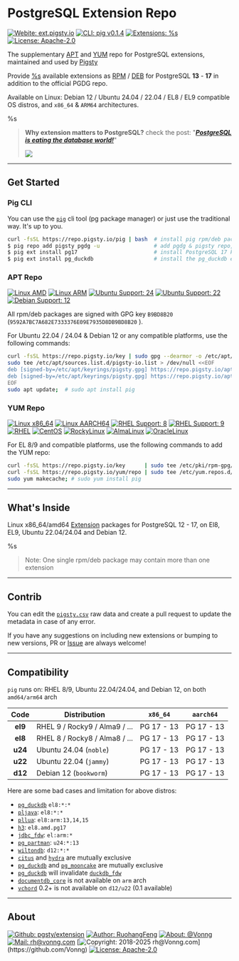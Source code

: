 # PostgreSQL Extension Repo

[![Webite: ext.pigsty.io](https://img.shields.io/badge/website-ext.pigsty.io-slategray?style=flat&logo=cilium&logoColor=white)](https://ext.pigsty.io)
[![CLI: pig v0.1.4](https://img.shields.io/badge/pig-v0.1.4-slategray?style=flat&logo=cilium&logoColor=white)](https://github.com/pgsty/pig)
[![Extensions: %s](https://img.shields.io/badge/extensions-%s-%%233E668F?style=flat&logo=postgresql&logoColor=white&labelColor=3E668F)](https://pigsty.io/docs/pgext/list)
[![License: Apache-2.0](https://img.shields.io/github/license/pgsty/extension?logo=opensourceinitiative&logoColor=green&color=slategray)](https://github.com/pgsty/pig/blob/main/LICENSE)


The supplementary [APT](#apt-repo) and [YUM](#yum-repo) repo for PostgreSQL extensions, maintained and used by [Pigsty](https://www.pigsty.io)

Provide [%s](/list) available extensions as [RPM](/rpm) / [DEB](/deb) for PostgreSQL **13** - **17** in addition to the official PGDG repo.

Available on Linux: Debian 12 / Ubuntu 24.04 / 22.04 / EL8 / EL9 compatible OS distros, and `x86_64` & `ARM64` architectures. 

%s


> **Why extension matters to PostgreSQL?** check the post: "[***PostgreSQL is eating the database world!***](https://medium.com/@fengruohang/postgres-is-eating-the-database-world-157c204dcfc4)"
>
> <a href="https://medium.com/@fengruohang/postgres-is-eating-the-database-world-157c204dcfc4"><img src="https://pigsty.io/img/pigsty/ecosystem.jpg" style="max-width: 1000px; max-height: 1000px; width: 100%%; height: auto;"></a>


-------

## Get Started

### Pig CLI

You can use the [`pig`](/pig) cli tool (pg package manager) or just use the traditional way. It's up to you.

```bash
curl -fsSL https://repo.pigsty.io/pig | bash  # install pig rpm/deb package
$ pig repo add pigsty pgdg -u                 # add pgdg & pigsty repo, update cache      
$ pig ext install pg17                        # install PostgreSQL 17 kernels with PGDG native packages
$ pig ext install pg_duckdb                   # install the pg_duckdb extension (for current pg17)
```

### APT Repo

[![Linux AMD](https://img.shields.io/badge/Linux-AMD64-%%23FCC624?style=flat&logo=linux&labelColor=FCC624&logoColor=black)](https://pigsty.io/docs/node)
[![Linux ARM](https://img.shields.io/badge/Linux-ARM64-%%23FCC624?style=flat&logo=linux&labelColor=FCC624&logoColor=black)](https://pigsty.io/docs/node)
[![Ubuntu Support: 24](https://img.shields.io/badge/Ubuntu-24/noble-%%23E95420?style=flat&logo=ubuntu&logoColor=%%23E95420)](https://pigsty.io/docs/pgext/list/deb/)
[![Ubuntu Support: 22](https://img.shields.io/badge/Ubuntu-22/jammy-%%23E95420?style=flat&logo=ubuntu&logoColor=%%23E95420)](https://pigsty.io/docs/pgext/list/deb/)
[![Debian Support: 12](https://img.shields.io/badge/Debian-12/bookworm-%%23A81D33?style=flat&logo=debian&logoColor=%%23A81D33)](https://pigsty.io/docs/reference/compatibility/)

All rpm/deb packages are signed with GPG key `B9BD8B20` (`9592A7BC7A682E7333376E09E7935D8DB9BD8B20` ).

For Ubuntu 22.04 / 24.04 & Debian 12 or any compatible platforms, use the following commands:

```bash
curl -fsSL https://repo.pigsty.io/key | sudo gpg --dearmor -o /etc/apt/keyrings/pigsty.gpg  # add gpg key
sudo tee /etc/apt/sources.list.d/pigsty-io.list > /dev/null <<EOF
deb [signed-by=/etc/apt/keyrings/pigsty.gpg] https://repo.pigsty.io/apt/infra generic main 
deb [signed-by=/etc/apt/keyrings/pigsty.gpg] https://repo.pigsty.io/apt/pgsql/$(lsb_release -cs) $(lsb_release -cs) main
EOF
sudo apt update;  # sudo apt install pig
```

### YUM Repo

[![Linux x86_64](https://img.shields.io/badge/Linux-x86_64-%%23FCC624?style=flat&logo=linux&labelColor=FCC624&logoColor=black)](https://pigsty.io/docs/node)
[![Linux AARCH64](https://img.shields.io/badge/Linux-Aarch64-%%23FCC624?style=flat&logo=linux&labelColor=FCC624&logoColor=black)](https://pigsty.io/docs/node)
[![RHEL Support: 8](https://img.shields.io/badge/EL-8-red?style=flat&logo=redhat&logoColor=red)](https://pigsty.io/docs/pgext/list/rpm/)
[![RHEL Support: 9](https://img.shields.io/badge/EL-9-red?style=flat&logo=redhat&logoColor=red)](https://pigsty.io/docs/pgext/list/rpm/)
[![RHEL](https://img.shields.io/badge/RHEL-slategray?style=flat&logo=redhat&logoColor=red)](https://pigsty.io/docs/pgext/list/rpm/)
[![CentOS](https://img.shields.io/badge/CentOS-slategray?style=flat&logo=centos&logoColor=%%23262577)](https://almalinux.org/)
[![RockyLinux](https://img.shields.io/badge/RockyLinux-slategray?style=flat&logo=rockylinux&logoColor=%%2310B981)](https://almalinux.org/)
[![AlmaLinux](https://img.shields.io/badge/AlmaLinux-slategray?style=flat&logo=almalinux&logoColor=black)](https://almalinux.org/)
[![OracleLinux](https://img.shields.io/badge/OracleLinux-slategray?style=flat&logo=oracle&logoColor=%%23F80000)](https://almalinux.org/)

For EL 8/9 and compatible platforms, use the following commands to add the YUM repo:

```bash
curl -fsSL https://repo.pigsty.io/key      | sudo tee /etc/pki/rpm-gpg/RPM-GPG-KEY-pigsty >/dev/null  # add gpg key
curl -fsSL https://repo.pigsty.io/yum/repo | sudo tee /etc/yum.repos.d/pigsty.repo        >/dev/null  # add repo file
sudo yum makecache; # sudo yum install pig 
```

-------

## What's Inside

Linux x86_64/amd64 [Extension](/list) packages for PostgreSQL 12 - 17, on El8, EL9, Ubuntu 22.04/24.04 and Debian 12.

%s

> Note: One single rpm/deb package may contain more than one extension



----------------

## Contrib

You can edit the [`pigsty.csv`](https://github.com/pgsty/extension/blob/main/data/pigsty.csv) raw data and create a pull request to update the metadata in case of any error.

If you have any suggestions on including new extensions or bumping to new versions, PR or [Issue](https://github.com/pgsty/extension/issues/new) are always welcome!


--------

## Compatibility

`pig` runs on: RHEL 8/9, Ubuntu 22.04/24.04, and Debian 12, on both `amd64/arm64` arch

|  Code   | Distribution                   |  `x86_64`  | `aarch64`  |
|:-------:|--------------------------------|:----------:|:----------:|
| **el9** | RHEL 9 / Rocky9 / Alma9  / ... | PG 17 - 13 | PG 17 - 13 |
| **el8** | RHEL 8 / Rocky8 / Alma8 / ...  | PG 17 - 13 | PG 17 - 13 |
| **u24** | Ubuntu 24.04 (`noble`)         | PG 17 - 13 | PG 17 - 13 |
| **u22** | Ubuntu 22.04 (`jammy`)         | PG 17 - 13 | PG 17 - 13 |
| **d12** | Debian 12 (`bookworm`)         | PG 17 - 13 | PG 17 - 13 |

Here are some bad cases and limitation for above distros:

- [`pg_duckdb`](https://ext.pigsty.io/#/pg_duckdb) `el8:*:*`
- [`pljava`](https://ext.pigsty.io/#/pljava): `el8:*:*`
- [`pllua`](https://ext.pigsty.io/#/pllua): `el8:arm:13,14,15`
- [`h3`](https://ext.pigsty.io/#/h3): `el8.amd.pg17`
- [`jdbc_fdw`](https://ext.pigsty.io/#/jdbc_fdw): `el:arm:*`
- [`pg_partman`](https://ext.pigsty.io/#/pg_partman): `u24:*:13`
- [`wiltondb`](https://ext.pigsty.io/#/babelfishpg_common): `d12:*:*`
- [`citus`](https://ext.pigsty.io/#/citus) and [`hydra`](https://ext.pigsty.io/#/hydra) are mutually exclusive
- [`pg_duckdb`](https://ext.pigsty.io/#/pg_duckdb) and [`pg_mooncake`](https://ext.pigsty.io/#/pg_mooncake) are mutually exclusive
- [`pg_duckdb`](https://ext.pigsty.io/#/pg_duckdb) will invalidate [`duckdb_fdw`](https://ext.pigsty.io/#/duckdb_fdw)
- [`documentdb_core`](https://ext.pigsty.io/#/documentdb_core) is not available on `arm` arch
- [`vchord`](https://ext.pigsty.io/#/vchord) 0.2+ is not available on `d12/u22` (0.1 available)

----------------

## About

[![Github: pgsty/extension](https://img.shields.io/badge/GitHub-pgsty/extension-slategray?style=flat&logo=github&logoColor=black)](https://github.com/pgsty/extension)
[![Author: RuohangFeng](https://img.shields.io/badge/Author-Ruohang_Feng-steelblue?style=flat)](https://vonng.com/)
[![About: @Vonng](https://img.shields.io/badge/%%40Vonng-steelblue?style=flat)](https://vonng.com/en/)
[![Mail: rh@vonng.com](https://img.shields.io/badge/rh%%40vonng.com-steelblue?style=flat)](mailto:rh@vonng.com)
[![Copyright: 2018-2025 rh@Vonng.com](https://img.shields.io/badge/Copyright-2018--2025_(rh%%40vonng.com)-red?logo=c&color=steelblue)](https://github.com/Vonng)
[![License: Apache-2.0](https://img.shields.io/badge/License-Apache--2.0-steelblue?style=flat&logo=opensourceinitiative&logoColor=green)](https://pigsty.io/docs/about/license/)
